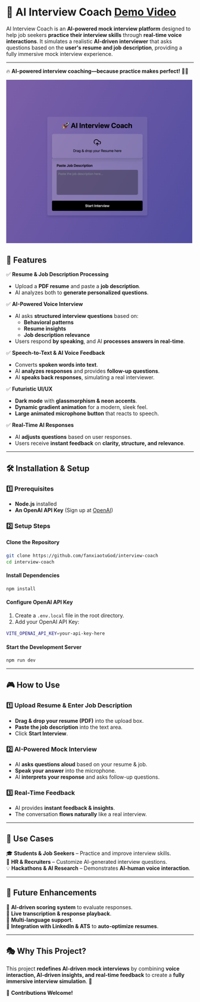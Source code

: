 # 🎤 AI Interview Coach <a href="https://www.youtube.com/watch?v=a6JT8ov-7X8" target="_blank" rel="noopener noreferrer">Demo Video</a>



AI Interview Coach is an **AI-powered mock interview platform** designed to help job seekers **practice their interview skills** through **real-time voice interactions**. It simulates a realistic **AI-driven interviewer** that asks questions based on the **user's resume and job description**, providing a fully immersive mock interview experience.

---

🔥 **AI-powered interview coaching—because practice makes perfect!** 🎤💼

<img src="./frontend/public/pic2.png" alt="Project Screenshot" width="500">

## 🚀 Features

✅ **Resume & Job Description Processing**
- Upload a **PDF resume** and paste a **job description**.
- AI analyzes both to **generate personalized questions**.

✅ **AI-Powered Voice Interview**
- AI asks **structured interview questions** based on:
    - **Behavioral patterns**
    - **Resume insights**
    - **Job description relevance**
- Users respond **by speaking**, and AI **processes answers in real-time**.

✅ **Speech-to-Text & AI Voice Feedback**
- Converts **spoken words into text**.
- AI **analyzes responses** and provides **follow-up questions**.
- AI **speaks back responses**, simulating a real interviewer.

✅ **Futuristic UI/UX**
- **Dark mode** with **glassmorphism & neon accents**.
- **Dynamic gradient animation** for a modern, sleek feel.
- **Large animated microphone button** that reacts to speech.

✅ **Real-Time AI Responses**
- AI **adjusts questions** based on user responses.
- Users receive **instant feedback** on **clarity, structure, and relevance**.

---

## 🛠️ Installation & Setup

### 1️⃣ Prerequisites
- **Node.js** installed
- **An OpenAI API Key** (Sign up at [OpenAI](https://openai.com/))

### 2️⃣ Setup Steps

#### Clone the Repository
```bash
git clone https://github.com/fanxiaotuGod/interview-coach
cd interview-coach
```

#### Install Dependencies
```bash
npm install
```

#### Configure OpenAI API Key
1. Create a `.env.local` file in the root directory.
2. Add your OpenAI API Key:
```bash
VITE_OPENAI_API_KEY=your-api-key-here
```

#### Start the Development Server
```bash
npm run dev
```

---

## 🎮 How to Use

### 1️⃣ Upload Resume & Enter Job Description
- **Drag & drop your resume (PDF)** into the upload box.
- **Paste the job description** into the text area.
- Click **Start Interview**.

### 2️⃣ AI-Powered Mock Interview
- AI **asks questions aloud** based on your resume & job.
- **Speak your answer** into the microphone.
- AI **interprets your response** and asks follow-up questions.

### 3️⃣ Real-Time Feedback
- AI provides **instant feedback & insights**.
- The conversation **flows naturally** like a real interview.

---

## 🎯 Use Cases
🎓 **Students & Job Seekers** – Practice and improve interview skills.  
🤖 **HR & Recruiters** – Customize AI-generated interview questions.  
💡 **Hackathons & AI Research** – Demonstrates **AI-human voice interaction**.

---

## 📌 Future Enhancements
🔹 **AI-driven scoring system** to evaluate responses.  
🔹 **Live transcription & response playback**.  
🔹 **Multi-language support**.  
🔹 **Integration with LinkedIn & ATS** to **auto-optimize resumes**.

---

## 🎭 Why This Project?
This project **redefines AI-driven mock interviews** by combining **voice interaction, AI-driven insights, and real-time feedback** to create a **fully immersive interview simulation**. 🚀

🔹 **Contributions Welcome!**  
